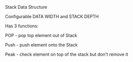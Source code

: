 Stack Data Structure

Configurable DATA WIDTH and STACK DEPTH


Has 3 functions:


POP - pop top element out of Stack

Push - push element onto the Stack

Peak - check element on top of the stack but don't remove it
